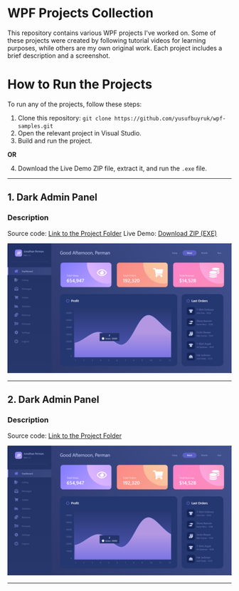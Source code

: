 # WPF Projects Collection

This repository contains various WPF projects I've worked on. Some of these projects were created by following tutorial videos for learning purposes, while others are my own original work. Each project includes a brief description and a screenshot.

# How to Run the Projects
To run any of the projects, follow these steps:

1. Clone this repository: `git clone https://github.com/yusufbuyruk/wpf-samples.git`
2. Open the relevant project in Visual Studio.
3. Build and run the project.
  
**OR**

4. Download the Live Demo ZIP file, extract it, and run the `.exe` file.

---

## 1. Dark Admin Panel
### Description
Source code: [Link to the Project Folder](./wpf-ui-collection-02/dark-admin-panel/)
Live Demo: [Download ZIP (EXE)](https://github.com/yusufbuyruk/wpf-samples/release/dark-admin-panel.zip)

![Project1 Screenshot](portfolio/screenshots/dark-admin-panel.png)

---

## 2. Dark Admin Panel
### Description
Source code: [Link to the Project Folder](./WPF%20UI%20Samples%2002/WPF-Dark-Admin-Panel-master)

![Project1 Screenshot](portfolio/screenshots/live-charts-dark-admin-panel.png)

---


